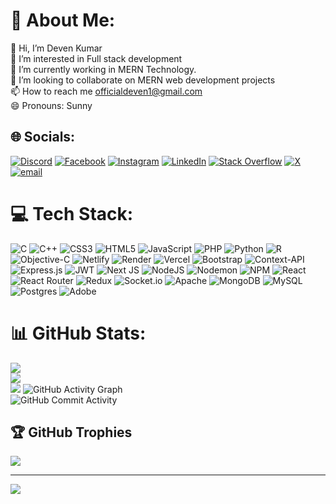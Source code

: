# 💫 About Me:
👋 Hi, I’m Deven Kumar<br>👀 I’m interested in Full stack development<br>🌱 I’m currently working in MERN Technology.<br>💞️ I’m looking to collaborate on MERN web development projects<br>📫 How to reach me officialdeven1@gmail.com<br>😄 Pronouns: Sunny<br>


## 🌐 Socials:
[![Discord](https://img.shields.io/badge/Discord-%237289DA.svg?logo=discord&logoColor=white)](https://discord.gg/devenkumar18) [![Facebook](https://img.shields.io/badge/Facebook-%231877F2.svg?logo=Facebook&logoColor=white)](https://facebook.com/alivesunny) [![Instagram](https://img.shields.io/badge/Instagram-%23E4405F.svg?logo=Instagram&logoColor=white)](https://instagram.com/dev_deven18) [![LinkedIn](https://img.shields.io/badge/LinkedIn-%230077B5.svg?logo=linkedin&logoColor=white)](https://linkedin.com/in/deven-kumar-chaurasia) [![Stack Overflow](https://img.shields.io/badge/-Stackoverflow-FE7A16?logo=stack-overflow&logoColor=white)](https://stackoverflow.com/users/deven-kumar) [![X](https://img.shields.io/badge/X-black.svg?logo=X&logoColor=white)](https://x.com/devenkumar) [![email](https://img.shields.io/badge/Email-D14836?logo=gmail&logoColor=white)](mailto:officialdeven1@gmail.com) 

# 💻 Tech Stack:
![C](https://img.shields.io/badge/c-%2300599C.svg?style=flat&logo=c&logoColor=white) ![C++](https://img.shields.io/badge/c++-%2300599C.svg?style=flat&logo=c%2B%2B&logoColor=white) ![CSS3](https://img.shields.io/badge/css3-%231572B6.svg?style=flat&logo=css3&logoColor=white) ![HTML5](https://img.shields.io/badge/html5-%23E34F26.svg?style=flat&logo=html5&logoColor=white) ![JavaScript](https://img.shields.io/badge/javascript-%23323330.svg?style=flat&logo=javascript&logoColor=%23F7DF1E) ![PHP](https://img.shields.io/badge/php-%23777BB4.svg?style=flat&logo=php&logoColor=white) ![Python](https://img.shields.io/badge/python-3670A0?style=flat&logo=python&logoColor=ffdd54) ![R](https://img.shields.io/badge/r-%23276DC3.svg?style=flat&logo=r&logoColor=white) ![Objective-C](https://img.shields.io/badge/OBJECTIVE--C-%233A95E3.svg?style=flat&logo=apple&logoColor=white) ![Netlify](https://img.shields.io/badge/netlify-%23000000.svg?style=flat&logo=netlify&logoColor=#00C7B7) ![Render](https://img.shields.io/badge/Render-%46E3B7.svg?style=flat&logo=render&logoColor=white) ![Vercel](https://img.shields.io/badge/vercel-%23000000.svg?style=flat&logo=vercel&logoColor=white) ![Bootstrap](https://img.shields.io/badge/bootstrap-%238511FA.svg?style=flat&logo=bootstrap&logoColor=white) ![Context-API](https://img.shields.io/badge/Context--Api-000000?style=flat&logo=react) ![Express.js](https://img.shields.io/badge/express.js-%23404d59.svg?style=flat&logo=express&logoColor=%2361DAFB) ![JWT](https://img.shields.io/badge/JWT-black?style=flat&logo=JSON%20web%20tokens) ![Next JS](https://img.shields.io/badge/Next-black?style=flat&logo=next.js&logoColor=white) ![NodeJS](https://img.shields.io/badge/node.js-6DA55F?style=flat&logo=node.js&logoColor=white) ![Nodemon](https://img.shields.io/badge/NODEMON-%23323330.svg?style=flat&logo=nodemon&logoColor=%BBDEAD) ![NPM](https://img.shields.io/badge/NPM-%23CB3837.svg?style=flat&logo=npm&logoColor=white) ![React](https://img.shields.io/badge/react-%2320232a.svg?style=flat&logo=react&logoColor=%2361DAFB) ![React Router](https://img.shields.io/badge/React_Router-CA4245?style=flat&logo=react-router&logoColor=white) ![Redux](https://img.shields.io/badge/redux-%23593d88.svg?style=flat&logo=redux&logoColor=white) ![Socket.io](https://img.shields.io/badge/Socket.io-black?style=flat&logo=socket.io&badgeColor=010101) ![Apache](https://img.shields.io/badge/apache-%23D42029.svg?style=flat&logo=apache&logoColor=white) ![MongoDB](https://img.shields.io/badge/MongoDB-%234ea94b.svg?style=flat&logo=mongodb&logoColor=white) ![MySQL](https://img.shields.io/badge/mysql-4479A1.svg?style=flat&logo=mysql&logoColor=white) ![Postgres](https://img.shields.io/badge/postgres-%23316192.svg?style=flat&logo=postgresql&logoColor=white) ![Adobe](https://img.shields.io/badge/adobe-%23FF0000.svg?style=flat&logo=adobe&logoColor=white)
# 📊 GitHub Stats:
![](https://github-readme-stats.vercel.app/api?username=devenkumar1&theme=dark&hide_border=false&include_all_commits=true&count_private=true)<br/>
![](https://github-readme-streak-stats.herokuapp.com/?user=devenkumar1&theme=dark&hide_border=false)<br/>
![](https://github-readme-stats.vercel.app/api/top-langs/?username=devenkumar1&theme=dark&hide_border=false&include_all_commits=true&count_private=true&layout=compact)
![GitHub Activity Graph](https://github-readme-activity-graph.vercel.app/graph?username=devenkumar1&theme=react-dark)  
![GitHub Commit Activity](https://github-profile-summary-cards.vercel.app/api/cards/productive-time?username=devenkumar1&theme=github_dark)  

## 🏆 GitHub Trophies
![](https://github-profile-trophy.vercel.app/?username=devenkumar1&theme=radical&no-frame=false&no-bg=false&margin-w=4)

---
[![](https://visitcount.itsvg.in/api?id=devenkumar1&icon=0&color=0)](https://visitcount.itsvg.in)

<!-- Proudly created with GPRM ( https://gprm.itsvg.in ) -->
